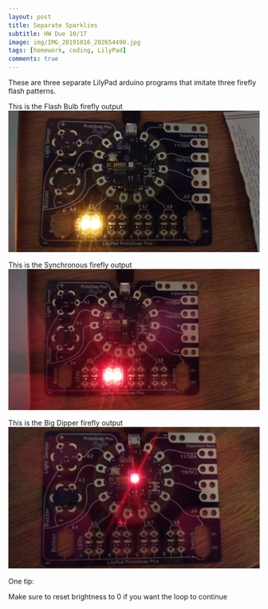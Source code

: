 ```yaml
---
layout: post
title: Separate Sparklies
subtitle: HW Due 10/17
image: img/IMG_20191016_202654490.jpg
tags: [homework, coding, LilyPad]
comments: true
---
```


These are three separate LilyPad arduino programs that imitate three firefly flash patterns.

This is the Flash Bulb firefly output
![output](/img/IMG_20191016_202654490.jpg)

This is the Synchronous firefly output
![output](/img/IMG_20191016_203627771.jpg)

This is the Big Dipper firefly output
![output](/img/IMG_20191016_210908515.jpg)


One tip:

Make sure to reset brightness to 0 if you want the loop to continue
